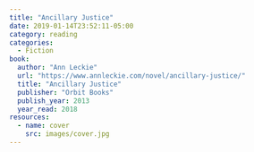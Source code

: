 ```yaml
---
title: "Ancillary Justice"
date: 2019-01-14T23:52:11-05:00
category: reading
categories:
  - Fiction
book:
  author: "Ann Leckie"
  url: "https://www.annleckie.com/novel/ancillary-justice/"
  title: "Ancillary Justice"
  publisher: "Orbit Books"
  publish_year: 2013
  year_read: 2018
resources:
  - name: cover
    src: images/cover.jpg
---
```


